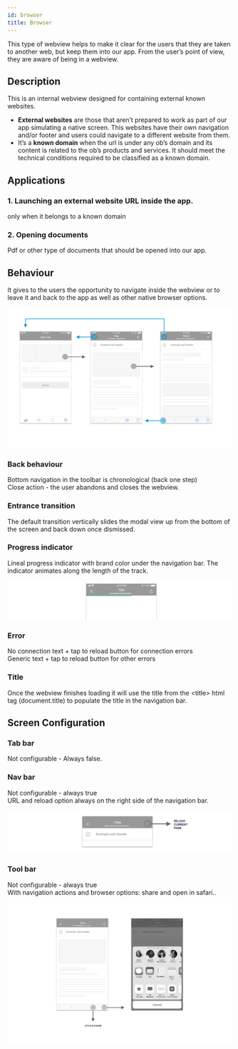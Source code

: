 ```yaml
---
id: browser
title: Browser
---
```


This type of webview helps to make it clear for the users that they are taken to another web, but keep them into our app. From the user’s point of view, they are aware of being in a webview.

## Description

This is an internal webview designed for containing external known websites.

* **External websites** are those that aren’t prepared to work as part of our app simulating a native screen. This websites have their own navigation and/or footer and users could navigate to a different website from them. 
* It’s a **known domain** when the url is under any ob’s domain and its content is related to the ob’s products and services. It should meet the technical conditions required to be classified as a known domain.  

## Applications

### 1. Launching an external website URL inside the app.

 only when it belongs to a known domain

### 2. Opening documents

Pdf or other type of documents that should be opened into our app.



## Behaviour

It gives to the users the opportunity to navigate inside the webview or to leave it and back to the app as well as other native browser options.

![](../../../img/ios_browser.png)

### Back behaviour

Bottom navigation in the toolbar is chronological \(back one step\)  
Close action - the user abandons and closes the webview.

### Entrance transition

The default transition vertically slides the modal view up from the bottom of the screen and back down once dismissed.

### Progress indicator

Lineal progress indicator with brand color under the navigation bar. The indicator animates along the length of the track.

![](../../../img/ios_progress-indicator_browser.png)

### Error

No connection text + tap to reload button for connection errors  
Generic text + tap to reload button for other errors

### Title

Once the webview finishes loading it will use the title from the &lt;title&gt; html tag \(document.title\) to populate the title in the navigation bar.

## Screen Configuration

### Tab bar

Not configurable - Always false.

### Nav bar

Not configurable - always true  
URL and reload option always on the right side of the navigation bar.

![](../../../img/ios_browser_navbar.png)

### Tool bar

Not configurable  - always true  
With navigation actions and browser options: share and open in safari..

![](../../../img/ios_browser_toolbar.png)